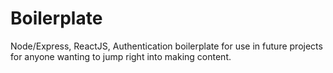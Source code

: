 # Boilerplate
Node/Express, ReactJS, Authentication boilerplate for use in future projects for anyone wanting to jump right into making content.
